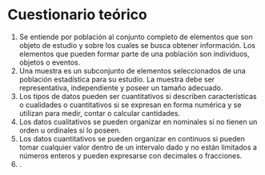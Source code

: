 # Cuestionario teórico
1. Se entiende por población al conjunto completo de elementos que son objeto de estudio y sobre los cuales se busca obtener información. Los elementos que pueden formar parte de una población son individuos, objetos o eventos.
2. Una muestra es un subconjunto de elementos seleccionados de una población estadística para su estudio. La muestra debe ser representativa, independiente y poseer un tamaño adecuado.
3. Los tipos de datos pueden ser cuantitativos si describen características o cualidades o cuantitativos si se expresan en forma numérica y se utilizan para medir, contar o calcular cantidades.
4. Los datos cualitativos se pueden organizar en nominales si no tienen un orden u ordinales si lo poseen. 
5. Los datos cuantitativos se pueden organizar en continuos si pueden tomar cualquier valor dentro de un intervalo dado y no están limitados a números enteros y pueden expresarse con decimales o fracciones.
6. .